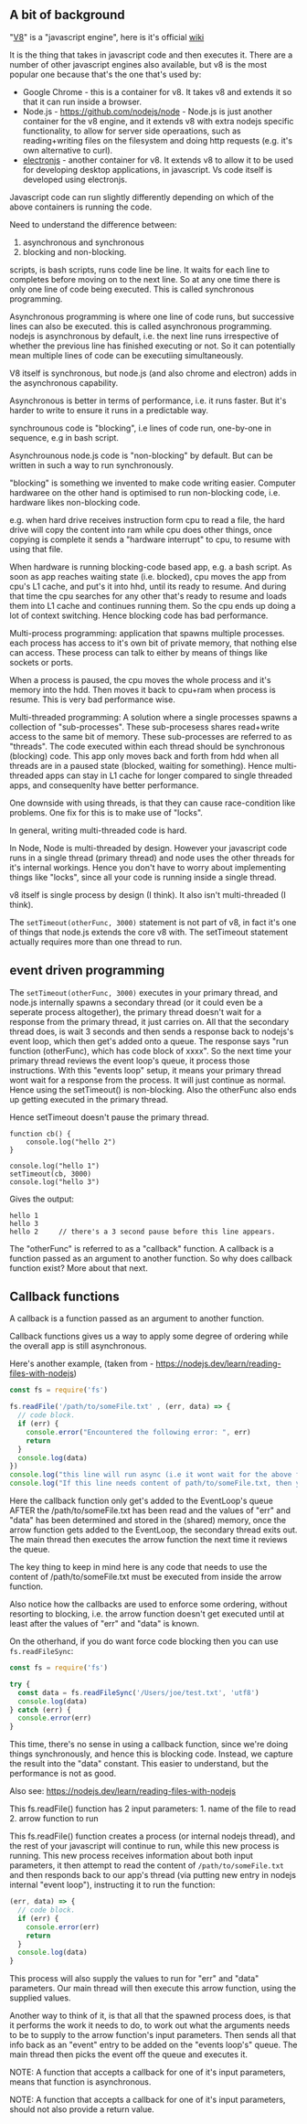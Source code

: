 ## A bit of background

"[V8](https://github.com/v8/v8)" is a "javascript engine", here is it's official [wiki](https://v8.dev/)

It is the thing that takes in javascript code and then executes it. There are a number of other javascript engines
also available, but v8 is the most popular one because that's the one that's used by:

- Google Chrome - this is a container for v8. It takes v8 and extends it so that it can run inside a browser. 
- Node.js - https://github.com/nodejs/node - Node.js is just another container for the v8 engine, and it extends v8 with extra nodejs specific functionality, to allow for server side operaations, such as reading+writing files on the filesystem and doing http requests (e.g. it's own alternative to curl). 
- [electronjs](https://www.electronjs.org/) - another container for v8. It extends v8 to allow it to be used for developing desktop applications, in javascript. Vs code itself is developed using electronjs. 


Javascript code can run slightly differently depending on which of the above containers is running the code. 








Need to understand the difference between:

1. asynchronous and synchronous
2. blocking and non-blocking. 








scripts, is bash scripts, runs code line be line. It waits for each line to completes
before moving on to the next line. So at any one time there is only one line of code 
being executed. This is called synchronous programming. 

Asynchronous programming is where one line of code runs, but successive lines can also be executed. this is called asynchronous programming. nodejs is asynchronous by default, i.e. the next line runs irrespective of whether the previous line has finished executing or not. So it can potentially mean multiple lines of code can be executiing simultaneously. 

V8 itself is synchronous, but node.js (and also chrome and electron) adds in the asynchronous capability. 


Asynchronous is better in terms of performance, i.e. it runs faster. But it's harder to write to
ensure it runs in a predictable way. 


synchrounous code is "blocking", i.e lines of code run, one-by-one in sequence, e.g in bash script. 

Asynchrounous node.js code is "non-blocking" by default. But can be written in such a way to run synchronously. 

"blocking" is something we invented to make code writing easier. Computer hardwaree on the other hand is optimised to run non-blocking code, i.e. hardware likes non-blocking code.

e.g. when hard drive receives instruction form cpu to read a file, the hard drive will copy the content into ram while cpu does other things, once copying is complete it sends a "hardware interrupt" to cpu, to resume with using that file. 

When hardware is running blocking-code based app, e.g. a bash script. As soon as app reaches waiting state (i.e. blocked), cpu moves the app from cpu's L1 cache, and put's it into hhd, until its ready to resume. And during that time the cpu searches for any other that's ready to resume and loads them into L1 cache and continues running them. So the cpu ends up doing a lot of context switching. Hence blocking code has bad performance.








Multi-process programming: application that spawns multiple processes. each process has access to it's own bit of private memory, that nothing else can access. These process can talk to either by means of things like sockets or ports. 

When a process is paused, the cpu moves the whole process and it's memory into the hdd. Then moves it back to cpu+ram when process is resume. This is very bad performance wise. 

Multi-threaded programming: A solution where a single processes spawns a collection of "sub-processes". These sub-procesess shares read+write access to the same bit of memory. These sub-processes are referred to as "threads". The code executed within each thread should be synchronous (blocking) code. This app only moves back and forth from hdd when all threads are in a paused state (blocked, waiting for something). Hence multi-threaded apps can stay in L1 cache for longer compared to single threaded apps, and consequenlty have better performance. 

One downside with using threads, is that they can cause race-condition like problems. One fix for this is to make use of "locks".

In general, writing multi-threaded code is hard. 


In Node, Node is multi-threaded by design. However your javascript code runs in a single thread (primary thread) and node uses the other threads for it's internal workings. Hence you don't have to worry about implementing things like "locks", since
all your code is running inside a single thread. 

v8 itself is single process by design (I think). It also isn't multi-threaded (I think). 


The `setTimeout(otherFunc, 3000)` statement is not part of v8, in fact it's one of things that node.js extends the core v8 with. The setTimeout statement actually requires more than one thread to run. 



## event driven programming

The `setTimeout(otherFunc, 3000)` executes in your primary thread, and node.js internally spawns a secondary thread (or it could even be a seperate process altogether), the primary thread doesn't wait for a response from the primary thread, it just carries on. All that the secondary thread does, is wait 3 seconds and then sends a response back to nodejs's event loop, which then get's added onto a queue. The response says "run function (otherFunc), which has code block of xxxx". So the next time your primary thread reviews the event loop's queue, it process those instructions. With this "events loop" setup, it means your primary thread wont wait for a response from the process. It will just continue as normal. Hence using the setTimeout() is non-blocking. Also the otherFunc also ends up getting executed in the primary thread. 

Hence setTimeout doesn't pause the primary thread. 


```
function cb() {
	console.log("hello 2")
}

console.log("hello 1")
setTimeout(cb, 3000)
console.log("hello 3")

```

Gives the output:

```
hello 1
hello 3
hello 2     // there's a 3 second pause before this line appears. 
```

The "otherFunc" is referred to as a "callback" function. A callback is a function passed as an argument to another function. So why does callback function exist? More about that next. 


## Callback functions

A callback is a function passed as an argument to another function.

Callback functions gives us a way to apply some degree of ordering while the overall app is still asynchronous. 

Here's another example, (taken from - https://nodejs.dev/learn/reading-files-with-nodejs)


```javascript
const fs = require('fs')

fs.readFile('/path/to/someFile.txt' , (err, data) => {
  // code block. 
  if (err) {
    console.error("Encountered the following error: ", err)
    return
  }
  console.log(data)
})
console.log("this line will run async (i.e it wont wait for the above fs.readFile to finish) and cant use content of path/to/someFile.txt.")
console.log("If this line needs content of path/to/someFile.txt, then you need to move this line inside the arrow function")
```

Here the callback function only get's added to the EventLoop's queue AFTER the /path/to/someFile.txt has been read and the values of "err" and "data" has been determined and stored in the (shared) memory, once the arrow function gets added to the EventLoop, the secondary thread exits out. The main thread then executes the arrow function the next time it reviews the queue. 

The key thing to keep in mind here is any code that needs to use the content of /path/to/someFile.txt must be executed
from inside the arrow function. 

Also notice how the callbacks are used to enforce some ordering, without resorting to blocking, i.e. the arrow function
doesn't get executed until at least after the values of "err" and "data" is known. 

On the otherhand, if you do want force code blocking then you can use `fs.readFileSync`:

```javascript
const fs = require('fs')

try {
  const data = fs.readFileSync('/Users/joe/test.txt', 'utf8')
  console.log(data)
} catch (err) {
  console.error(err)
}
```

This time, there's no sense in using a callback function, since we're doing things synchronously, and hence this is blocking code. Instead, we capture the result into the "data" constant. This easier to understand, but the performance is not as good. 


Also see:  https://nodejs.dev/learn/reading-files-with-nodejs

This fs.readFile() function has 2 input parameters:
	1. name of the file to read
	2. arrow function to run 

This fs.readFile() function creates a process (or internal nodejs thread), and the rest of your javascript
will continue to run, while this new process is running. This new process receives information about both input parameters, it then attempt to read the content of `/path/to/someFile.txt` and then responds back to our app's thread (via putting new entry in nodejs internal "event loop"), instructing it 
to run the function:

```javascript
(err, data) => {
  // code block. 
  if (err) {
    console.error(err)
    return
  }
  console.log(data)
}
```

This process will also supply the values to run for "err" and "data" parameters. Our main thread will then execute this arrow function, using the supplied values. 

Another way to think of it, is that all that the spawned process does, is that it performs
the work it needs to do, to work out what the arguments needs to be to supply to the arrow function's input parameters. Then sends all that info back as an "event" entry to be added on the "events loop's" queue. The main thread then picks the event off the queue and executes it. 


NOTE: A function that accepts a callback for one of it's input parameters, means that function is asynchronous. 

NOTE: A function that accepts a callback for one of it's input parameters, should not also provide a return value. 

